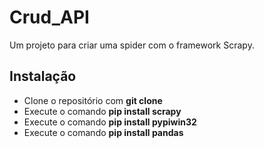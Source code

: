 # Crud_API
Um projeto para criar uma spider com o framework Scrapy.

## Instalação
- Clone o repositório com __git clone__
- Execute o comando __pip install scrapy__
- Execute o comando __pip install pypiwin32__
- Execute o comando __pip install pandas__


